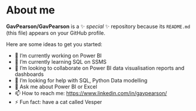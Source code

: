 # About me

**GavPearson/GavPearson** is a ✨ _special_ ✨ repository because its `README.md` (this file) appears on your GitHub profile.

Here are some ideas to get you started:

- 🔭 I’m currently working on Power BI
- 🌱 I’m currently learning SQL on SSMS
- 👯 I’m looking to collaborate on Power BI data visualisation reports and dashboards
- 🤔 I’m looking for help with SQL, Python Data modelling
- 💬 Ask me about Power BI or Excel
- 📫 How to reach me: https://www.linkedin.com/in/gavpearson/
- ⚡ Fun fact: have a cat called Vesper

